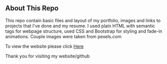 ## About This Repo

This repo contain basic files and layout of my portfolio, images and links to projects that I've done and my resume. I used plain HTML with semantic tags for webpage structure, used CSS and Bootstrap for styling and fade-in animations. Couple images were taken from pexels.com

To view the website please click [Here](https://ttidesign.github.io/TKPortfolio/)

Thank you for visiting my website/github
